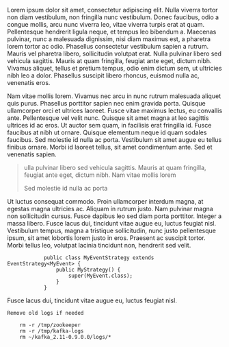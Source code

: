 Lorem ipsum dolor sit amet, consectetur adipiscing elit. Nulla viverra tortor non diam vestibulum, non fringilla nunc vestibulum. Donec faucibus, odio a congue mollis, arcu nunc viverra leo, vitae viverra turpis erat at quam. Pellentesque hendrerit ligula neque, et tempus leo bibendum a. Maecenas pulvinar, nunc a malesuada dignissim, nisi diam maximus est, a pharetra lorem tortor ac odio. Phasellus consectetur vestibulum sapien a rutrum. Mauris vel pharetra libero, sollicitudin volutpat erat. Nulla pulvinar libero sed vehicula sagittis. Mauris at quam fringilla, feugiat ante eget, dictum nibh. Vivamus aliquet, tellus et pretium tempus, odio enim dictum sem, ut ultricies nibh leo a dolor. Phasellus suscipit libero rhoncus, euismod nulla ac, venenatis eros.

Nam vitae mollis lorem. Vivamus nec arcu in nunc rutrum malesuada aliquet quis purus. Phasellus porttitor sapien nec enim gravida porta. Quisque ullamcorper orci et ultrices laoreet. Fusce vitae maximus lectus, eu convallis ante. Pellentesque vel velit nunc. Quisque sit amet magna at leo sagittis ultrices id ac eros. Ut auctor sem quam, in facilisis erat fringilla id. Fusce faucibus at nibh ut ornare. Quisque elementum neque id quam sodales faucibus. Sed molestie id nulla ac porta. Vestibulum sit amet augue eu tellus finibus ornare. Morbi id laoreet tellus, sit amet condimentum ante. Sed et venenatis sapien.
> ulla pulvinar libero sed vehicula sagittis. Mauris at quam fringilla, feugiat ante eget, dictum nibh.
> Nam vitae mollis lorem
>
> Sed molestie id nulla ac porta

Ut luctus consequat commodo. Proin ullamcorper interdum magna, at egestas magna ultricies ac. Aliquam in rutrum justo. Nam pulvinar magna non sollicitudin cursus. Fusce dapibus leo sed diam porta porttitor. Integer a massa libero. Fusce lacus dui, tincidunt vitae augue eu, luctus feugiat nisl. Vestibulum tempus, magna a tristique sollicitudin, nunc justo pellentesque ipsum, sit amet lobortis lorem justo in eros. Praesent ac suscipit tortor. Morbi tellus leo, volutpat lacinia tincidunt non, hendrerit sed velit.


                public class MyEventStrategy extends EventStrategy<MyEvent> {
                    public MyStrategy() {
                        super(MyEvent.class);
                    }
                }

Fusce lacus dui, tincidunt vitae augue eu, luctus feugiat nisl.
        
                    
            
            
        
        
	Remove old logs if needed
    
        rm -r /tmp/zookeeper
        rm -r /tmp/kafka-logs
        rm ~/kafka_2.11-0.9.0.0/logs/* 


